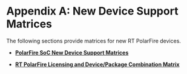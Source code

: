 # Appendix A: New Device Support Matrices

The following sections provide matrices for new RT PolarFire devices.

-   **[PolarFire SoC New Device Support Matrices](GUID-AA62735B-8A32-4F51-9974-0DA4C8AC36FD.md)**  

-   **[RT PolarFire Licensing and Device/Package Combination Matrix](GUID-F21F61DD-EA8D-43C4-A311-CA21B270FF70.md)**  


